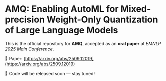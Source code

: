 # AMQ: Enabling AutoML for Mixed-precision Weight-Only Quantization of Large Language Models

This is the official repository for **AMQ**, accepted as an **oral paper** at *EMNLP 2025 Main Conference*.

📄 Paper: [https://arxiv.org/abs/2509.12019](https://arxiv.org/abs/2509.12019)

🚀 Code will be released soon — stay tuned!
